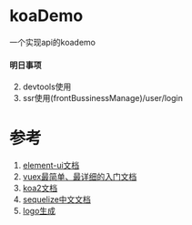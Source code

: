 # koaDemo
一个实现api的koademo

#### 明日事项
2. devtools使用
3. ssr使用(frontBussinessManage)/user/login

# 参考
1. [element-ui文档](https://element.faas.ele.me/#/zh-CN/component/installation 'element-ui文档')
1. [vuex最简单、最详细的入门文档](https://segmentfault.com/a/1190000009404727 'vuex最简单、最详细的入门文档')
1. [koa2文档](https://koa.bootcss.com/ 'koa2文档')
1. [sequelize中文文档](https://demopark.github.io/sequelize-docs-Zh-CN/ 'sequelize中文文档')
1. [logo生成](http://www.uugai.com/ 'logo生成')